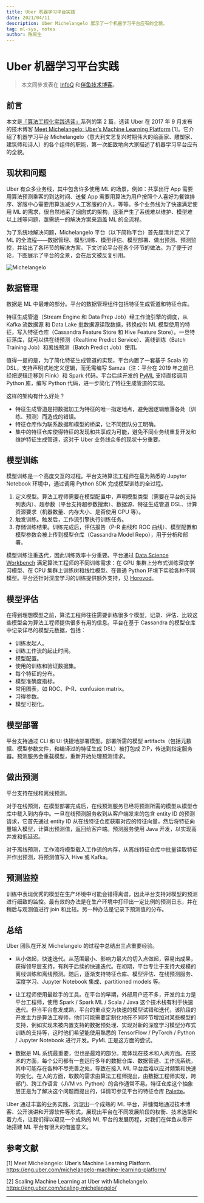 ```yaml
---
title: Uber 机器学习平台实践
date: 2021/04/11
description: Uber Michelangelo 展示了一个机器学习平台应有的全貌。
tag: ml-sys, notes
author: 陈易生
---
```


# Uber 机器学习平台实践

> 本文同步发表在 [InfoQ](https://www.infoq.cn/article/PtIe38l08IMqcZNHH3yM) 和[伴鱼技术博客](https://tech.ipalfish.com/blog/2021/05/31/uber-michelangelo-overview/)。

## 前言

本文是[「算法工程化实践选读」](/posts/mlsys-we-love)系列的第 2 篇，选读 Uber 在 2017 年 9 月发布的技术博客 [Meet Michelangelo: Uber’s Machine Learning Platform](https://eng.uber.com/michelangelo-machine-learning-platform/) [1]。它介绍了机器学习平台 Michelangelo（意大利文艺复兴时期伟大的绘画家、雕塑家、建筑师和诗人）的各个组件的职能，第一次细致地向大家描述了机器学习平台应有的全貌。

## 现状和问题

Uber 有众多业务线，其中包含许多使用 ML 的场景，例如：共享出行 App 需要用算法预测乘客的到达时间、送餐 App 需要用算法为用户按照个人喜好为餐馆排序、客服中心需要用算法减少人工客服的介入，等等。多个业务线为了快速满足使用 ML 的需求，很自然地采了烟囱式的架构，逐渐产生了系统难以维护、模型难以上线等问题，亟需统一的解决方案来涵盖 ML 的全流程。

为了系统地解决问题，Michelangelo 平台（以下简称平台）首先厘清并定义了 ML 的全流程——数据管理、模型训练、模型评估、模型部署、做出预测、预测监控，并给出了各环节的解决方案。下文讨论平台在各个环节的做法。为了便于讨论，下图展示了平台的全景，会在后文被反复引用。

![Michelangelo](/images/uber-michelangelo-overview/michelangelo.png)

## 数据管理

数据是 ML 中最难的部分。平台的数据管理组件包括特征生成管道和特征仓库。

特征生成管道（Stream Engine 和 Data Prep Job）经工作流引擎的调度，从 Kafka 流数据源 和 Data Lake 批数据源读取数据，转换成供 ML 模型使用的特征，写入特征仓库（Cassandra Feature Store 和 Hive Feature Store）。一旦特征落库，就可以供在线预测（Realtime Predict Service）、离线训练（Batch Training Job）和离线预测（Batch Predict Job）使用。

值得一提的是，为了简化特征生成管道的实现，平台内置了一套基于 Scala 的 DSL，支持声明式地定义逻辑，而无需编写 Samza（注：平台在 2019 年之前已经把逻辑迁移到 Flink）和 Spark 代码。平台后续开发的 [PyML](https://eng.uber.com/michelangelo-pyml/) 支持直接调用 Python 库，编写 Python 代码，进一步简化了特征生成管道的实现。

这样的架构有什么好处？

- 特征生成管道是把数据加工为特征的唯一指定地点，避免因逻辑散落各处（训练、预测）而造成的错误。
- 特征仓库作为联系数据和模型的桥梁，让不同团队分工明确。
- 集中的特征仓库使得特征的发现和共享成为可能，避免不同业务线重复开发和维护特征生成管道，这对于 Uber 业务线众多的现状十分重要。

## 模型训练

模型训练是一个高度交互的过程。平台支持算法工程师在最为熟悉的 Jupyter Notebook 环境中，通过调用 Python SDK 完成模型训练的全过程。

1. 定义模型。算法工程师需要在模型配置中，声明模型类型（需要在平台的支持列表内）、超参数（平台支持超参数搜索）、数据源、特征生成管道 DSL、计算资源要求（机器数量、内存大小、是否使用 GPU 等）。
2. 触发训练。触发后，工作流引擎执行训练任务。
3. 存储训练结果。训练完成后，评估报告（P-R 曲线和 ROC 曲线）、模型配置和模型参数会被上传到模型仓库（Cassandra Model Repo），用于分析和部署。

模型训练注重迭代，因此训练效率十分重要。平台通过 [Data Science Workbench](https://eng.uber.com/dsw/) 满足算法工程师的不同训练需求：在 GPU 集群上分布式训练深度学习模型、在 CPU 集群上训练树和线性模型、在普通 Python 环境下实验各种不同模型。平台还针对深度学习的训练提供额外支持，见 [Horovod](https://eng.uber.com/horovod/)。

## 模型评估

在得到理想模型之前，算法工程师往往需要训练很多个模型，记录、评估、比较这些模型会为算法工程师提供很多有用的信息。平台在基于 Cassandra 的模型仓库中记录详尽的模型元数据，包括：

- 训练发起人。
- 训练工作流的起止时间。
- 模型配置。
- 使用的训练和验证数据集。
- 每个特征的分布。
- 模型准确度指标。
- 常用图表，如 ROC、P-R、confusion matrix。
- 习得参数。
- 模型可视化。

## 模型部署

平台支持通过 CLI 和 UI 快捷地部署模型。部署所需的模型 artifacts（包括元数据、模型参数文件，和编译过的特征生成 DSL）被打包成 ZIP，传送到指定服务器。预测服务会重载模型，重新开始处理预测请求。

## 做出预测

平台支持在线和离线预测。

对于在线预测，在模型部署完成后，在线预测服务已经将预测所需的模型从模型仓库中载入到内存中。一旦在线预测服务收到从客户端发来的包含 entity ID 的预测请求，它首先通过 entity ID 从在线特征仓库获取对应的特征向量，然后将特征向量输入模型，计算出预测值，返回给客户端。预测服务使用 Java 开发，以实现高并发和低延迟。

对于离线预测，工作流将模型载入工作流的内存，从离线特征仓库中批量读取特征并作出预测，将预测值写入 Hive 或 Kafka。

## 预测监控

训练中表现优秀的模型在生产环境中可能会错得离谱，因此平台支持对模型的预测进行细致的监控。最有效的办法是在生产环境中打印出一定比例的预测日志，并在稍后与观测值进行 join 和比较。另一种办法是记录下预测值的分布。

## 总结

Uber 团队在开发 Michelangelo 的过程中总结出三点重要经验。

- 从小做起，快速迭代。从范围最小、影响力最大的切入点做起，容易出成果，获得领导层支持，有利于后续的快速迭代。在初期，平台专注于支持大规模的离线训练和离线预测。随后，逐渐支持特征仓库、模型评估、在线预测服务、深度学习、Jupyter Notebook 集成、partitioned models 等。

- 让工程师使用最趁手的工具。在平台的早期，外部用户还不多，开发的主力是平台工程师，使用 Spark / Spark ML / Scala / Java 这个技术栈有利于快速迭代。但当平台愈发成熟，平台的重点变为快速的模型试错和迭代，该阶段的开发主力是算法工程师，他们可能需要定制化地在不同环节增加对某些模型的支持，例如实现未被内置支持的数据预处理、实现对新的深度学习模型分布式训练的支持等，这时他们希望能使用熟悉的 TensorFlow / PyTorch / Python / Jupyter Notebook 进行开发。PyML 正是这方面的尝试。

- 数据是 ML 系统最重要，但也是最难的部分。难体现在技术和人两方面。在技术的方面，每个公司都有一套运行多年的数据仓库、数据管道、工作流系统，其中可能存在各种不尽完善之处，导致在接入 ML 平台后难以应对频繁和快速的变化。在人的方面，取数的需求由算法工程师提出，由数据工程师实现，跨部门、跨工作语言（JVM vs. Python）的合作通常不易。特征仓库这个抽象层正是为了解决这个问题而提出的，详情可参见平台的特征仓库 [Palette](https://www.infoq.com/presentations/michelangelo-palette-uber/)。

Uber 通过丰富的业务实践，沉淀出一个成熟的 ML 平台，并慷慨地通过技术博客、公开演讲和开源软件等形式，展现出平台在不同发展阶段的权衡、技术选型和着力点，让我们得以窥见一个成熟的 ML 平台的发展历程，对我们在伴鱼从零开始搭建 ML 平台有很大的借鉴意义。

## 参考文献

[1] Meet Michelangelo: Uber’s Machine Learning Platform. https://eng.uber.com/michelangelo-machine-learning-platform/

[2] Scaling Machine Learning at Uber with Michelangelo. https://eng.uber.com/scaling-michelangelo/

---
